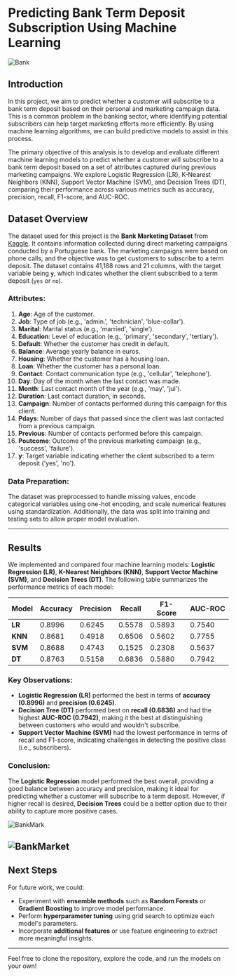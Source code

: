 # **Predicting Bank Term Deposit Subscription Using Machine Learning**

![Bank](https://miro.medium.com/v2/resize:fit:640/format:webp/0*MGHujWl6U9Y_h1oV.png)

## **Introduction**

In this project, we aim to predict whether a customer will subscribe to a bank term deposit based on their personal and marketing campaign data. This is a common problem in the banking sector, where identifying potential subscribers can help target marketing efforts more efficiently. By using machine learning algorithms, we can build predictive models to assist in this process.

The primary objective of this analysis is to develop and evaluate different machine learning models to predict whether a customer will subscribe to a bank term deposit based on a set of attributes captured during previous marketing campaigns. We explore Logistic Regression (LR), K-Nearest Neighbors (KNN), Support Vector Machine (SVM), and Decision Trees (DT), comparing their performance across various metrics such as accuracy, precision, recall, F1-score, and AUC-ROC.

## **Dataset Overview**

The dataset used for this project is the **Bank Marketing Dataset** from [Kaggle](https://www.kaggle.com/datasets/henriqueyamahata/bank-marketing/data). It contains information collected during direct marketing campaigns conducted by a Portuguese bank. The marketing campaigns were based on phone calls, and the objective was to get customers to subscribe to a term deposit. The dataset contains 41,188 rows and 21 columns, with the target variable being **`y`**, which indicates whether the client subscribed to a term deposit (`yes` or `no`).

### **Attributes:**
1. **Age**: Age of the customer.
2. **Job**: Type of job (e.g., 'admin.', 'technician', 'blue-collar').
3. **Marital**: Marital status (e.g., 'married', 'single').
4. **Education**: Level of education (e.g., 'primary', 'secondary', 'tertiary').
5. **Default**: Whether the customer has credit in default.
6. **Balance**: Average yearly balance in euros.
7. **Housing**: Whether the customer has a housing loan.
8. **Loan**: Whether the customer has a personal loan.
9. **Contact**: Contact communication type (e.g., 'cellular', 'telephone').
10. **Day**: Day of the month when the last contact was made.
11. **Month**: Last contact month of the year (e.g., 'may', 'jul').
12. **Duration**: Last contact duration, in seconds.
13. **Campaign**: Number of contacts performed during this campaign for this client.
14. **Pdays**: Number of days that passed since the client was last contacted from a previous campaign.
15. **Previous**: Number of contacts performed before this campaign.
16. **Poutcome**: Outcome of the previous marketing campaign (e.g., 'success', 'failure').
17. **y**: Target variable indicating whether the client subscribed to a term deposit ('yes', 'no').

### **Data Preparation:**
The dataset was preprocessed to handle missing values, encode categorical variables using one-hot encoding, and scale numerical features using standardization. Additionally, the data was split into training and testing sets to allow proper model evaluation.

---

## **Results**

We implemented and compared four machine learning models: **Logistic Regression (LR)**, **K-Nearest Neighbors (KNN)**, **Support Vector Machine (SVM)**, and **Decision Trees (DT)**. The following table summarizes the performance metrics of each model:

| Model | Accuracy | Precision | Recall  | F1-Score | AUC-ROC |
|-------|----------|-----------|---------|----------|---------|
| **LR**   | 0.8996   | 0.6245    | 0.5578  | 0.5893   | 0.7540  |
| **KNN**  | 0.8681   | 0.4918    | 0.6506  | 0.5602   | 0.7755  |
| **SVM**  | 0.8688   | 0.4743    | 0.1525  | 0.2308   | 0.5637  |
| **DT**   | 0.8763   | 0.5158    | 0.6836  | 0.5880   | 0.7942  |

### **Key Observations**:
- **Logistic Regression (LR)** performed the best in terms of **accuracy (0.8996)** and **precision (0.6245)**.
- **Decision Tree (DT)** performed best on **recall (0.6836)** and had the highest **AUC-ROC (0.7942)**, making it the best at distinguishing between customers who would and wouldn't subscribe.
- **Support Vector Machine (SVM)** had the lowest performance in terms of recall and F1-score, indicating challenges in detecting the positive class (i.e., subscribers).

### **Conclusion:**
The **Logistic Regression** model performed the best overall, providing a good balance between accuracy and precision, making it ideal for predicting whether a customer will subscribe to a term deposit. However, if higher recall is desired, **Decision Trees** could be a better option due to their ability to capture more positive cases.

![BankMark](https://www.researchgate.net/profile/Ahmed-Mohamed-Zaki/publication/376585755/figure/fig1/AS:11431281214077273@1703351290260/Integration-of-AI-in-Bank-Term-Deposit-Subscriptions.png)

![BankMarket](https://media.assettype.com/analyticsinsight%2Fimport%2Fwp-content%2Fuploads%2F2024%2F03%2FPredicting-Bank-Deposit-Subscriptions-with-ML-and-Analytics.jpg?w=768&auto=format%2Ccompress&fit=max)
---

## **Next Steps**
For future work, we could:
- Experiment with **ensemble methods** such as **Random Forests** or **Gradient Boosting** to improve model performance.
- Perform **hyperparameter tuning** using grid search to optimize each model's parameters.
- Incorporate **additional features** or use feature engineering to extract more meaningful insights.

---

Feel free to clone the repository, explore the code, and run the models on your own!
